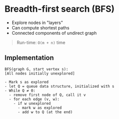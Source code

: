 # Breadth-first search (BFS)
- Explore nodes in "layers"
- Can compute shortest paths
- Connected components of undirect graph

> Run-time: `O(m + n)` time

## Implementation
```
BFS(graph G, start vertex s):
[All nodes initially unexplored]

- Mark s as explored
- let Q = queue data structure, initialized with s
- While Q ≠ 0:
  - remove first node of Q, call it v
  - for each edge (v, w):
    - if w unexplored
      - mark w as explored
      - add w to Q (at the end)
```
